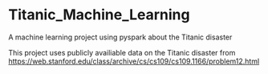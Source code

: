 # Titanic_Machine_Learning
A machine learning project using pyspark about the Titanic disaster

This project uses publicly availiable data on the Titanic disaster from https://web.stanford.edu/class/archive/cs/cs109/cs109.1166/problem12.html
